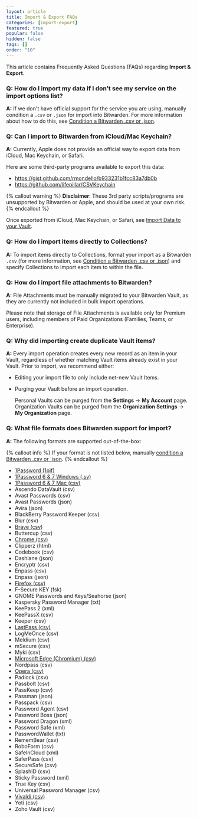 ```yaml
---
layout: article
title: Import & Export FAQs
categories: [import-export]
featured: true
popular: false
hidden: false
tags: []
order: "10"
---
```


This article contains Frequently Asked Questions (FAQs) regarding **Import &amp; Export**.

### Q: How do I import my data if I don’t see my service on the import options list?

**A:** If we don't have official support for the service you are using, manually condition a `.csv` or `.json` for import into Bitwarden. For more information about how to do this, see [Condition a Bitwarden .csv or .json]({{site.baseurl}}/article/condition-bitwarden-import/).

### Q: Can I import to Bitwarden from iCloud/Mac Keychain?

**A:** Currently, Apple does not provide an official way to export data from iCloud, Mac Keychain, or Safari.

Here are some third-party programs available to export this data:
- <https://gist.github.com/rmondello/b933231b1fcc83a7db0b>
- <https://github.com/lifepillar/CSVKeychain>

{% callout warning %}
**Disclaimer**: These 3rd party scripts/programs are unsupported by Bitwarden or Apple, and should be used at your own risk.
{% endcallout %}

Once exported from iCloud, Mac Keychain, or Safari, see [Import Data to your Vault]({{site.baseurl}}/article/import-data/).

### Q: How do I import items directly to Collections?

**A:** To import items directly to Collections, format your import as a Bitwarden `.csv` (for more information, see [Condition a Bitwarden .csv or .json]({{site.baseurl}}/article/condition-bitwarden-import/)) and specify Collections to import each item to within the file.

### Q: How do I import file attachments to Bitwarden?

**A:** File Attachments must be manually migrated to your Bitwarden Vault, as they are currently not included in bulk import operations.

Please note that storage of File Attachments is available only for Premium users, including members of Paid Organizations (Families, Teams, or Enterprise).

### Q: Why did importing create duplicate Vault items?

**A:** Every import operation creates every new record as an item in your Vault, regardless of whether matching Vault items already exist in your Vault. Prior to import, we recommend either:

- Editing your import file to only include net-new Vault Items.
- Purging your Vault before an import operation.

  Personal Vaults can be purged from the **Settings** &rarr; **My Account** page. Organization Vaults can be purged from the **Organization Settings** &rarr; **My Organization** page.

### Q: What file formats does Bitwarden support for import?

  **A:** The following formats are supported out-of-the-box:

{% callout info %}
If your format is not listed below, manually [condition a Bitwarden .csv or .json]({{site.baseurl}}/article/condition-bitwarden-import/).
{% endcallout %}

  - [1Password (1pif)]({{site.baseurl}}/article/import-from-1password/)
  - [1Password 6 &amp; 7 Windows (.sv)]({{site.baseurl}}/article/import-from-1password/)
  - [1Password 6 &amp; 7 Mac (csv)]({{site.baseurl}}/article/import-from-1password/)
  - Ascendo DataVault (csv)
  - Avast Passwords (csv)
  - Avast Passwords (json)
  - Avira (json)
  - BlackBerry Password Keeper (csv)
  - Blur (csv)
  - [Brave (csv)]({{site.baseurl}}/article/import-from-chrome/)
  - Buttercup (csv)
  - [Chrome (csv)]({{site.baseurl}}/article/import-from-chrome/)
  - Clipperz (html)
  - Codebook (csv)
  - Dashlane (json)
  - Encryptr (csv)
  - Enpass (csv)
  - Enpass (json)
  - [Firefox (csv)]({{site.baseurl}}/article/import-from-firefox/)
  - F-Secure KEY (fsk)
  - GNOME Passwords and Keys/Seahorse (json)
  - Kaspersky Password Manager (txt)
  - KeePass 2 (xml)
  - KeePassX (csv)
  - Keeper (csv)
  - [LastPass (csv)]({{site.baseurl}}/article/import-from-lastpass/)
  - LogMeOnce (csv)
  - Meldium (csv)
  - mSecure (csv)
  - Myki (csv)
  - [Microsoft Edge (Chromium) (csv)]({{site.baseurl}}/article/import-from-chrome/)
  - Nordpass (csv)
  - [Opera (csv)]({{site.baseurl}}/article/import-from-chrome/)
  - Padlock (csv)
  - Passbolt (csv)
  - PassKeep (csv)
  - Passman (json)
  - Passpack (csv)
  - Password Agent (csv)
  - Password Boss (json)
  - Password Dragon (xml)
  - Password Safe (xml)
  - PasswordWallet (txt)
  - RememBear (csv)
  - RoboForm (csv)
  - SafeInCloud (xml)
  - SaferPass (csv)
  - SecureSafe (csv)
  - SplashID (csv)
  - Sticky Password (xml)
  - True Key (csv)
  - Universal Password Manager (csv)
  - [Vivaldi (csv)]({{site.baseurl}}/article/import-from-chrome/)
  - Yoti (csv)
  - Zoho Vault (csv)
